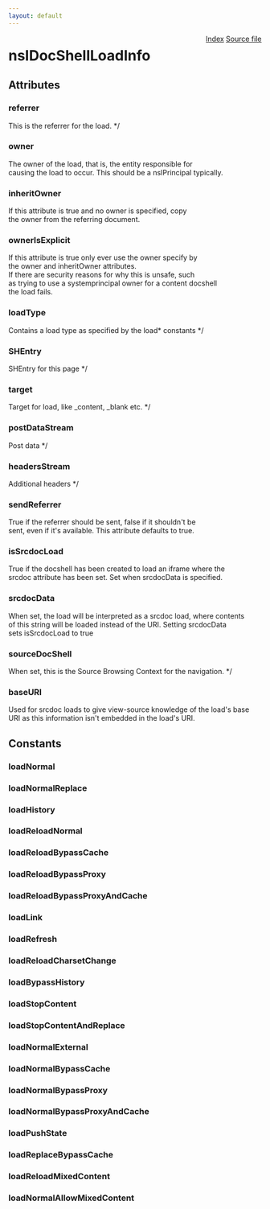 ```yaml
---
layout: default
---
```

<div class='links' style='float:right'><a href="../index.html">Index</a>
<a href="http://dxr.mozilla.org/mozilla-central/source/docshell/base/nsIDocShellLoadInfo.idl">Source file</a>
</div>

# nsIDocShellLoadInfo #

## Attributes ##

### referrer ###
 This is the referrer for the load. */  

### owner ###
 The owner of the load, that is, the entity responsible for   
 causing the load to occur. This should be a nsIPrincipal typically.  
  

### inheritOwner ###
 If this attribute is true and no owner is specified, copy  
 the owner from the referring document.  
  

### ownerIsExplicit ###
 If this attribute is true only ever use the owner specify by  
 the owner and inheritOwner attributes.  
 If there are security reasons for why this is unsafe, such  
 as trying to use a systemprincipal owner for a content docshell  
 the load fails.  
  

### loadType ###
 Contains a load type as specified by the load* constants */  

### SHEntry ###
 SHEntry for this page */  

### target ###
 Target for load, like _content, _blank etc. */  

### postDataStream ###
 Post data */  

### headersStream ###
 Additional headers */  

### sendReferrer ###
 True if the referrer should be sent, false if it shouldn't be  
 sent, even if it's available. This attribute defaults to true.  
  

### isSrcdocLoad ###
 True if the docshell has been created to load an iframe where the  
srcdoc attribute has been set.  Set when srcdocData is specified.  
  

### srcdocData ###
 When set, the load will be interpreted as a srcdoc load, where contents  
of this string will be loaded instead of the URI.  Setting srcdocData  
sets isSrcdocLoad to true  
  

### sourceDocShell ###
 When set, this is the Source Browsing Context for the navigation. */  

### baseURI ###
  
Used for srcdoc loads to give view-source knowledge of the load's base  
URI as this information isn't embedded in the load's URI.  
  

## Constants ##

### loadNormal ###

### loadNormalReplace ###

### loadHistory ###

### loadReloadNormal ###

### loadReloadBypassCache ###

### loadReloadBypassProxy ###

### loadReloadBypassProxyAndCache ###

### loadLink ###

### loadRefresh ###

### loadReloadCharsetChange ###

### loadBypassHistory ###

### loadStopContent ###

### loadStopContentAndReplace ###

### loadNormalExternal ###

### loadNormalBypassCache ###

### loadNormalBypassProxy ###

### loadNormalBypassProxyAndCache ###

### loadPushState ###

### loadReplaceBypassCache ###

### loadReloadMixedContent ###

### loadNormalAllowMixedContent ###
